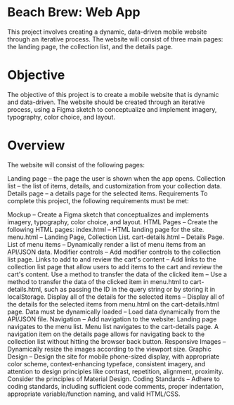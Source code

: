 
# Beach Brew: Web App
This project involves creating a dynamic, data-driven mobile website through an iterative process. The website will consist of three main pages: the landing page, the collection list, and the details page.

# Objective
The objective of this project is to create a mobile website that is dynamic and data-driven. The website should be created through an iterative process, using a Figma sketch to conceptualize and implement imagery, typography, color choice, and layout.

# Overview
The website will consist of the following pages:

Landing page – the page the user is shown when the app opens.
Collection list – the list of items, details, and customization from your collection data.
Details page – a details page for the selected items.
Requirements
To complete this project, the following requirements must be met:

Mockup – Create a Figma sketch that conceptualizes and implements imagery, typography, color choice, and layout.
HTML Pages – Create the following HTML pages:
index.html – HTML landing page for the site.
menu.html – Landing Page, Collection List.
cart-details.html – Details Page.
List of menu items – Dynamically render a list of menu items from an API/JSON data.
Modifier controls – Add modifier controls to the collection list page.
Links to add to and review the cart's content – Add links to the collection list page that allow users to add items to the cart and review the cart's content.
Use a method to transfer the data of the clicked item – Use a method to transfer the data of the clicked item in menu.html to cart-details.html, such as passing the ID in the query string or by storing it in localStorage.
Display all of the details for the selected items – Display all of the details for the selected items from menu.html on the cart-details.html page.
Data must be dynamically loaded – Load data dynamically from the API/JSON file.
Navigation – Add navigation to the website:
Landing page navigates to the menu list.
Menu list navigates to the cart-details page.
A navigation item on the details page allows for navigating back to the collection list without hitting the browser back button.
Responsive Images – Dynamically resize the images according to the viewport size.
Graphic Design – Design the site for mobile phone-sized display, with appropriate color scheme, context-enhancing typeface, consistent imagery, and attention to design principles like contrast, repetition, alignment, proximity. Consider the principles of Material Design.
Coding Standards – Adhere to coding standards, including sufficient code comments, proper indentation, appropriate variable/function naming, and valid HTML/CSS.

